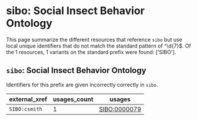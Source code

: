 # sibo: Social Insect Behavior Ontology

This page summarize the different resources that reference `sibo`
but use local unique identifiers that do not match the standard pattern of
^\d{7}$. Of the 1 resources,
1 variants on the standard prefix were found: ['SIBO'].

## `sibo`: Social Insect Behavior Ontology

Identifiers for this prefix are given incorrectly correctly in `sibo`.

| external_xref   |   usages_count | usages                                              |
|-----------------|----------------|-----------------------------------------------------|
| `SIBO:csmith`   |              1 | [SIBO:0000079](https://bioregistry.io/SIBO:0000079) |

